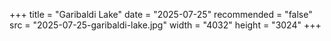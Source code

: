 +++
title = "Garibaldi Lake"
date = "2025-07-25"
recommended = "false"
src = "2025-07-25-garibaldi-lake.jpg"
width = "4032"
height = "3024"
+++